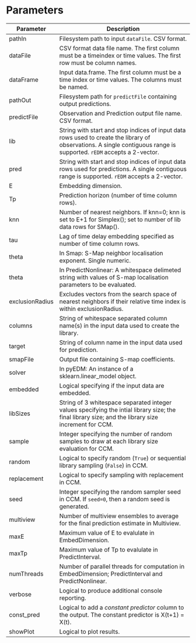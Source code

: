 # Parameters

| Parameter | Description |
| --------- | ----------- |
pathIn      |Filesystem path to input `dataFile`. CSV format.
dataFile    |CSV format data file name. The first column must be a timeindex or time values. The first row must be column names.
dataFrame   | Input data.frame. The first column must be a time index or time values. The columns must be named.
pathOut     | Filesystem path for `predictFile` containing output predictions.
predictFile |Observation and Prediction output file name. CSV format.
lib         |String with start and stop indices of input data rows used to create the library of observations. A single contiguous range is supported. `rEDM` accepts a 2-vector. 
pred        |String with start and stop indices of input data rows used for predictions. A single contiguous range is supported. `rEDM` accepts a 2-vector. 
E           |Embedding dimension.
Tp          |Prediction horizon (number of time column rows).
knn         |Number of nearest neighbors. If knn=0; knn is set to E+1 for Simplex(); set to number of lib data rows for SMap().
tau         |Lag of time delay embedding specified as number of time column rows.
theta       |In Smap: S-Map neighbor localisation exponent. Single numeric.
theta       |In PredictNonlinear: A whitespace delimeted string with values of S-map localisation parameters to be evaluated.
exclusionRadius|Excludes vectors from the search space of nearest neighbors if their relative time index is within exclusionRadius.
columns     |String of whitespace separated column name(s) in the input data used to create the library.
target      |String of column name in the input data used for prediction.
smapFile    |Output file containing S-map coefficients.
solver      |In pyEDM: An instance of a sklearn.linear_model object.
embedded    |Logical specifying if the input data are embedded.
libSizes    |String of 3 whitespace separated integer values specifying the intial library size; the final library size; and the library size increment for CCM.
sample      |Integer specifying the number of random samples to draw at each library size evaluation for CCM.
random      |Logical to specify random (`True`) or sequential library sampling (`False`) in CCM.
replacement |Logical to specify sampling with replacement in CCM.
seed        |Integer specifying the random sampler seed in CCM.  If `seed=0`, then a random seed is generated.
multiview   |Number of multiview ensembles to average for the final prediction estimate in Multiview.
maxE        |Maximum value of E to evalulate in EmbedDimension.
maxTp       |Maximum value of Tp to evalulate in PredictInterval.
numThreads  |Number of parallel threads for computation in EmbedDimension; PredictInterval and PredictNonlinear.
verbose     |Logical to produce additional console reporting.
const_pred  |Logical to add a _constant predictor_ column to the output. The constant predictor is X(t+1) = X(t).
showPlot    |Logical to plot results.

